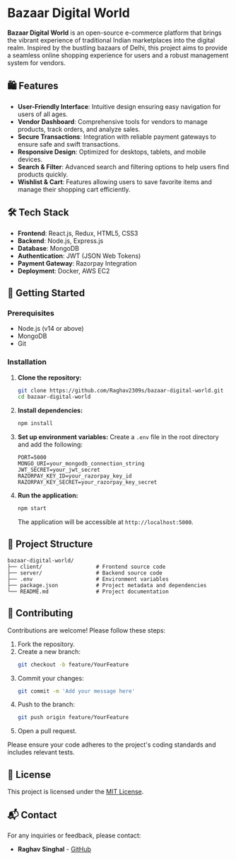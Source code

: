 
# Bazaar Digital World

**Bazaar Digital World** is an open-source e-commerce platform that brings the vibrant experience of traditional Indian marketplaces into the digital realm. Inspired by the bustling bazaars of Delhi, this project aims to provide a seamless online shopping experience for users and a robust management system for vendors.

## 🛍️ Features

- **User-Friendly Interface**: Intuitive design ensuring easy navigation for users of all ages.
- **Vendor Dashboard**: Comprehensive tools for vendors to manage products, track orders, and analyze sales.
- **Secure Transactions**: Integration with reliable payment gateways to ensure safe and swift transactions.
- **Responsive Design**: Optimized for desktops, tablets, and mobile devices.
- **Search & Filter**: Advanced search and filtering options to help users find products quickly.
- **Wishlist & Cart**: Features allowing users to save favorite items and manage their shopping cart efficiently.

## 🛠️ Tech Stack

- **Frontend**: React.js, Redux, HTML5, CSS3
- **Backend**: Node.js, Express.js
- **Database**: MongoDB
- **Authentication**: JWT (JSON Web Tokens)
- **Payment Gateway**: Razorpay Integration
- **Deployment**: Docker, AWS EC2

## 🚀 Getting Started

### Prerequisites

- Node.js (v14 or above)
- MongoDB
- Git

### Installation

1. **Clone the repository:**
   ```bash
   git clone https://github.com/Raghav2309s/bazaar-digital-world.git
   cd bazaar-digital-world
   ```

2. **Install dependencies:**
   ```bash
   npm install
   ```

3. **Set up environment variables:**
   Create a `.env` file in the root directory and add the following:
   ```env
   PORT=5000
   MONGO_URI=your_mongodb_connection_string
   JWT_SECRET=your_jwt_secret
   RAZORPAY_KEY_ID=your_razorpay_key_id
   RAZORPAY_KEY_SECRET=your_razorpay_key_secret
   ```

4. **Run the application:**
   ```bash
   npm start
   ```

   The application will be accessible at `http://localhost:5000`.

## 📁 Project Structure

```
bazaar-digital-world/
├── client/                 # Frontend source code
├── server/                 # Backend source code
├── .env                    # Environment variables
├── package.json            # Project metadata and dependencies
└── README.md               # Project documentation
```

## 🤝 Contributing

Contributions are welcome! Please follow these steps:

1. Fork the repository.
2. Create a new branch:
   ```bash
   git checkout -b feature/YourFeature
   ```
3. Commit your changes:
   ```bash
   git commit -m 'Add your message here'
   ```
4. Push to the branch:
   ```bash
   git push origin feature/YourFeature
   ```
5. Open a pull request.

Please ensure your code adheres to the project's coding standards and includes relevant tests.

## 📄 License

This project is licensed under the [MIT License](LICENSE).

## 📬 Contact

For any inquiries or feedback, please contact:

- **Raghav Singhal** - [GitHub](https://github.com/Raghav2309s)
